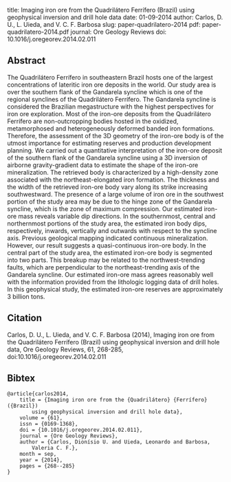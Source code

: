 title: Imaging iron ore from the Quadrilátero Ferrífero (Brazil) using geophysical inversion and drill hole data
date: 01-09-2014
author: Carlos, D. U., L. Uieda, and V. C. F. Barbosa
slug: paper-quadrilatero-2014
pdf: paper-quadrilatero-2014.pdf
journal: Ore Geology Reviews
doi: 10.1016/j.oregeorev.2014.02.011


## Abstract

The Quadrilátero Ferrífero in southeastern Brazil hosts one of the largest
concentrations of lateritic iron ore deposits in the world. Our study area is
over the southern flank of the Gandarela syncline which is one of the regional
synclines of the Quadrilátero Ferrífero. The Gandarela syncline is considered
the Brazilian megastructure with the highest perspectives for iron ore
exploration. Most of the iron-ore deposits from the Quadrilátero Ferrífero are
non-outcropping bodies hosted in the oxidized, metamorphosed and
heterogeneously deformed banded iron formations. Therefore, the assessment of
the 3D geometry of the iron-ore body is of the utmost importance for estimating
reserves and production development planning. We carried out a quantitative
interpretation of the iron-ore deposit of the southern flank of the Gandarela
syncline using a 3D inversion of airborne gravity-gradient data to estimate the
shape of the iron-ore mineralization. The retrieved body is characterized by a
high-density zone associated with the northeast-elongated iron formation. The
thickness and the width of the retrieved iron-ore body vary along its strike
increasing southwestward. The presence of a large volume of iron ore in the
southwest portion of the study area may be due to the hinge zone of the
Gandarela syncline, which is the zone of maximum compression. Our estimated
iron-ore mass reveals variable dip directions. In the southernmost, central and
northernmost portions of the study area, the estimated iron body dips,
respectively, inwards, vertically and outwards with respect to the syncline
axis. Previous geological mapping indicated continuous mineralization. However,
our result suggests a quasi-continuous iron-ore body. In the central part of
the study area, the estimated iron-ore body is segmented into two parts. This
breakup may be related to the northwest-trending faults, which are
perpendicular to the northeast-trending axis of the Gandarela syncline. Our
estimated iron-ore mass agrees reasonably well with the information provided
from the lithologic logging data of drill holes. In this geophysical study, the
estimated iron-ore reserves are approximately 3 billion tons.

## Citation

Carlos, D. U., L. Uieda, and V. C. F. Barbosa (2014), Imaging iron ore from the
Quadrilátero Ferrífero (Brazil) using geophysical inversion and drill hole
data, Ore Geology Reviews, 61, 268-285, doi:10.1016/j.oregeorev.2014.02.011

## Bibtex


    @article{carlos2014,
        title = {Imaging iron ore from the {Quadrilátero} {Ferrífero} ({Brazil})
            using geophysical inversion and drill hole data},
        volume = {61},
        issn = {0169-1368},
        doi = {10.1016/j.oregeorev.2014.02.011},
        journal = {Ore Geology Reviews},
        author = {Carlos, Dionísio U. and Uieda, Leonardo and Barbosa,
            Valeria C. F.},
        month = sep,
        year = {2014},
        pages = {268--285}
    }
